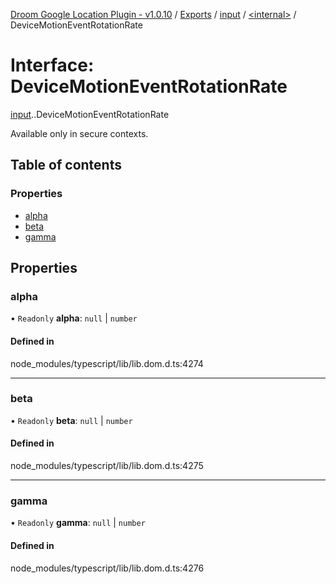 [Droom Google Location Plugin - v1.0.10](../README.md) / [Exports](../modules.md) / [input](../modules/input.md) / [<internal\>](../modules/input._internal_.md) / DeviceMotionEventRotationRate

# Interface: DeviceMotionEventRotationRate

[input](../modules/input.md).[<internal>](../modules/input._internal_.md).DeviceMotionEventRotationRate

Available only in secure contexts.

## Table of contents

### Properties

- [alpha](input._internal_.DeviceMotionEventRotationRate.md#alpha)
- [beta](input._internal_.DeviceMotionEventRotationRate.md#beta)
- [gamma](input._internal_.DeviceMotionEventRotationRate.md#gamma)

## Properties

### alpha

• `Readonly` **alpha**: ``null`` \| `number`

#### Defined in

node_modules/typescript/lib/lib.dom.d.ts:4274

___

### beta

• `Readonly` **beta**: ``null`` \| `number`

#### Defined in

node_modules/typescript/lib/lib.dom.d.ts:4275

___

### gamma

• `Readonly` **gamma**: ``null`` \| `number`

#### Defined in

node_modules/typescript/lib/lib.dom.d.ts:4276
